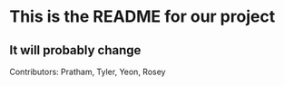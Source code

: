 # This is the README for our project

## It will probably change

Contributors: Pratham, Tyler, Yeon, Rosey

